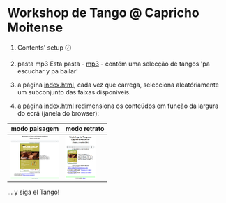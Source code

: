 # Workshop de Tango @ Capricho Moitense



1. Contents' setup 🕖

2. pasta mp3
Esta pasta - [mp3](./mp3) - contém uma selecção de tangos 'pa escuchar y pa bailar'

3. a página [index.html](index.html), cada vez que carrega, selecciona aleatóriamente um subconjunto das faixas disponíveis.

4. a página [index.html](index.html) redimensiona os conteúdos em função da largura do ecrã (janela do browser):

| modo paisagem   | modo retrato  |
|----------|--------|
| <img src="./pics/screencapture-wtcm-onrender-2024-11-02-14_01_48.png" height="100">    | <img src="./pics/screencapture-wtcm-onrender-2024-11-02-14_02_26.png"  height="100"> |


... y siga el Tango!
